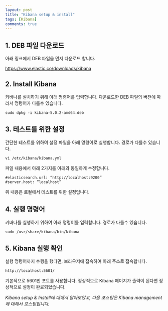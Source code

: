 ```yaml
---
layout: post
title: "Kibana setup & install"
tags: [Kibana]
comments: true
---
```


## **1. DEB 파일 다운로드**

아래 링크에서 DEB 파일을 먼저 다운로드 합니다.

https://www.elastic.co/downloads/kibana

## **2. Install Kibana**

키바나를 설치하기 위해 아래 명령어를 입력합니다.
다운로드한 DEB 파일의 버전에 따라서 명령어가 다를수 있습니다.

```
sudo dpkg -i kibana-5.0.2-amd64.deb
```

## **3. 테스트를 위한 설정**

간단한 테스트를 위하여 설정 파일을 아래 명령어로 실행합니다.
경로가 다를수 있습니다.

```
vi /etc/kibana/kibana.yml
```

파일 내용에서 아래 2가지를 아래와 동일하게 수정합니다.
```
#elasticsearch.url: “http://localhost:9200”
#server.host: “localhost”
```

위 내용은 로컬에서 테스트를 위한 설정입니다.

## **4. 실행 명령어**

키바나를 실행하기 위하여 아래 명령어를 입력합니다.
경로가 다를수 있습니다.

```
sudo /usr/share/kibana/bin/kibana
```

## **5. Kibana 실행 확인**

실행 명령어까지 수행을 했다면, 브라우저에 접속하여 아래 주소로 접속합니다.

```
http://localhost:5601/
```

기본적으로 5601번 포트를 사용합니다.
정상적으로 Kibana 페이지가 출력이 된다면 정상적으로 설정이 완료되었습니다. 
 
  
  *Kibana setup & Install에 대해서 알아보았고, 다음 포스팅은 Kibana management에 대해서 포스팅입니다.*

